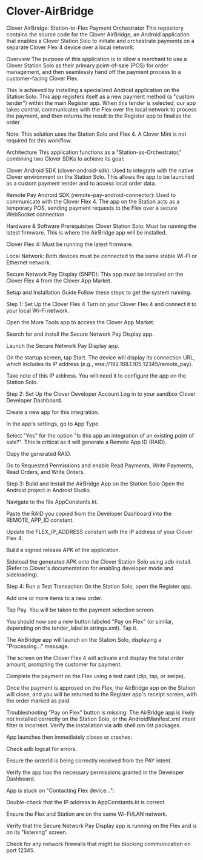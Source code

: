# Clover-AirBridge

Clover AirBridge: Station-to-Flex Payment Orchestrator
This repository contains the source code for the Clover AirBridge, an Android application that enables a Clover Station Solo to initiate and orchestrate payments on a separate Clover Flex 4 device over a local network.

Overview
The purpose of this application is to allow a merchant to use a Clover Station Solo as their primary point-of-sale (POS) for order management, and then seamlessly hand off the payment process to a customer-facing Clover Flex.

This is achieved by installing a specialized Android application on the Station Solo. This app registers itself as a new payment method (a "custom tender") within the main Register app. When this tender is selected, our app takes control, communicates with the Flex over the local network to process the payment, and then returns the result to the Register app to finalize the order.

Note: This solution uses the Station Solo and Flex 4. A Clover Mini is not required for this workflow.

Architecture
This application functions as a "Station-as-Orchestrator," combining two Clover SDKs to achieve its goal:

Clover Android SDK (clover-android-sdk): Used to integrate with the native Clover environment on the Station Solo. This allows the app to be launched as a custom payment tender and to access local order data.

Remote Pay Android SDK (remote-pay-android-connector): Used to communicate with the Clover Flex 4. The app on the Station acts as a temporary POS, sending payment requests to the Flex over a secure WebSocket connection.

Hardware & Software Prerequisites
Clover Station Solo: Must be running the latest firmware. This is where the AirBridge app will be installed.

Clover Flex 4: Must be running the latest firmware.

Local Network: Both devices must be connected to the same stable Wi-Fi or Ethernet network.

Secure Network Pay Display (SNPD): This app must be installed on the Clover Flex 4 from the Clover App Market.

Setup and Installation Guide
Follow these steps to get the system running.

Step 1: Set Up the Clover Flex 4
Turn on your Clover Flex 4 and connect it to your local Wi-Fi network.

Open the More Tools app to access the Clover App Market.

Search for and install the Secure Network Pay Display app.

Launch the Secure Network Pay Display app.

On the startup screen, tap Start. The device will display its connection URL, which includes its IP address (e.g., wss://192.168.1.105:12345/remote_pay).

Take note of this IP address. You will need it to configure the app on the Station Solo.

Step 2: Set Up the Clover Developer Account
Log in to your sandbox Clover Developer Dashboard.

Create a new app for this integration.

In the app's settings, go to App Type.

Select "Yes" for the option "Is this app an integration of an existing point of sale?". This is critical as it will generate a Remote App ID (RAID).

Copy the generated RAID.

Go to Requested Permissions and enable Read Payments, Write Payments, Read Orders, and Write Orders.

Step 3: Build and Install the AirBridge App on the Station Solo
Open the Android project in Android Studio.

Navigate to the file AppConstants.kt.

Paste the RAID you copied from the Developer Dashboard into the REMOTE_APP_ID constant.

Update the FLEX_IP_ADDRESS constant with the IP address of your Clover Flex 4.

Build a signed release APK of the application.

Sideload the generated APK onto the Clover Station Solo using adb install. (Refer to Clover's documentation for enabling developer mode and sideloading).

Step 4: Run a Test Transaction
On the Station Solo, open the Register app.

Add one or more items to a new order.

Tap Pay. You will be taken to the payment selection screen.

You should now see a new button labeled "Pay on Flex" (or similar, depending on the tender_label in strings.xml). Tap it.

The AirBridge app will launch on the Station Solo, displaying a "Processing..." message.

The screen on the Clover Flex 4 will activate and display the total order amount, prompting the customer for payment.

Complete the payment on the Flex using a test card (dip, tap, or swipe).

Once the payment is approved on the Flex, the AirBridge app on the Station will close, and you will be returned to the Register app's receipt screen, with the order marked as paid.

Troubleshooting
"Pay on Flex" button is missing: The AirBridge app is likely not installed correctly on the Station Solo, or the AndroidManifest.xml intent filter is incorrect. Verify the installation via adb shell pm list packages.

App launches then immediately closes or crashes:

Check adb logcat for errors.

Ensure the orderId is being correctly received from the PAY intent.

Verify the app has the necessary permissions granted in the Developer Dashboard.

App is stuck on "Contacting Flex device...":

Double-check that the IP address in AppConstants.kt is correct.

Ensure the Flex and Station are on the same Wi-Fi/LAN network.

Verify that the Secure Network Pay Display app is running on the Flex and is on its "listening" screen.

Check for any network firewalls that might be blocking communication on port 12345.
